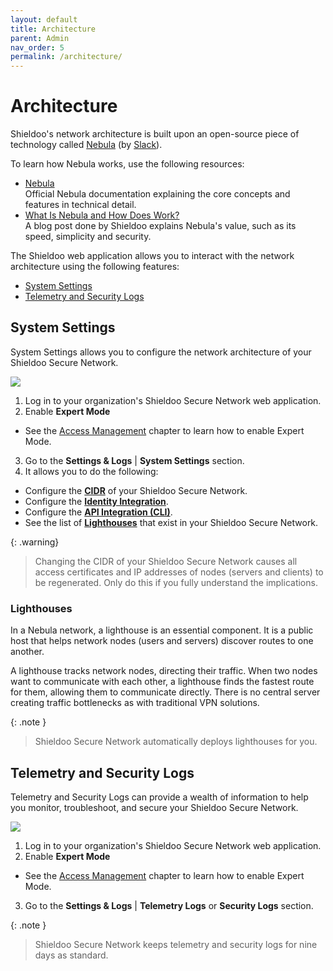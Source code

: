 ```yaml
---
layout: default
title: Architecture
parent: Admin
nav_order: 5
permalink: /architecture/
---
```


# Architecture
Shieldoo's network architecture is built upon an open-source piece of technology called <a href="https://github.com/slackhq/nebula" target="blank">Nebula<a/> (by <a href="https://github.com/slackhq" target="blank">Slack<a/>).

To learn how Nebula works, use the following resources:
- <a href="https://nebula.defined.net/docs" target="blank">Nebula<a/>    
Official Nebula documentation explaining the core concepts and features in technical detail.
- <a href="https://www.shieldoo.io/blogs/what-is-nebula-and-how-it-works" target="blank">What Is Nebula and How Does Work?<a/>  
A blog post done by Shieldoo explains Nebula's value, such as its speed, simplicity and security.

The Shieldoo web application allows you to interact with the network architecture using the following features:
- [System Settings](/architecture/#system-settings)
- [Telemetry and Security Logs](/architecture/#telemetry-and-security-logs)

## System Settings

System Settings allows you to configure the network architecture of your Shieldoo Secure Network.

![](../../images/Architecture01.gif)

1. Log in to your organization's Shieldoo Secure Network web application.
2. Enable __Expert Mode__
  - See the [Access Management](/access_management/) chapter to learn how to enable Expert Mode.
3. Go to the __Settings & Logs__ \| __System Settings__ section.
4. It allows you to do the following:
  - Configure the <a href="https://www.rfc-editor.org/rfc/rfc4632" target="blank">__CIDR__<a/> of your Shieldoo Secure Network.
  - Configure the [__Identity Integration__](/identity_integration/).
  - Configure the [__API Integration (CLI)__](/api_integration_cli/).
  - See the list of [__Lighthouses__](/architecture/#lighthouses) that exist in your Shieldoo Secure Network.

{: .warning}
> Changing the CIDR of your Shieldoo Secure Network causes all access certificates and IP addresses of nodes (servers and clients) to be regenerated.
> Only do this if you fully understand the implications.

### Lighthouses
In a Nebula network, a lighthouse is an essential component. It is a public host that helps network nodes (users and servers) discover routes to one another.

A lighthouse tracks network nodes, directing their traffic. When two nodes want to communicate with each other, a lighthouse finds the fastest route for them, allowing them to communicate directly. There is no central server creating traffic bottlenecks as with traditional VPN solutions.

{: .note }
> Shieldoo Secure Network automatically deploys lighthouses for you.

## Telemetry and Security Logs

Telemetry and Security Logs can provide a wealth of information to help you monitor, troubleshoot, and secure your Shieldoo Secure Network.

![](../../images/Architecture02.gif)

1. Log in to your organization's Shieldoo Secure Network web application.
2. Enable __Expert Mode__
  - See the [Access Management](/access_management/) chapter to learn how to enable Expert Mode.
3. Go to the __Settings & Logs__ \| __Telemetry Logs__ or __Security Logs__ section.

{: .note }
>Shieldoo Secure Network keeps telemetry and security logs for nine days as standard.